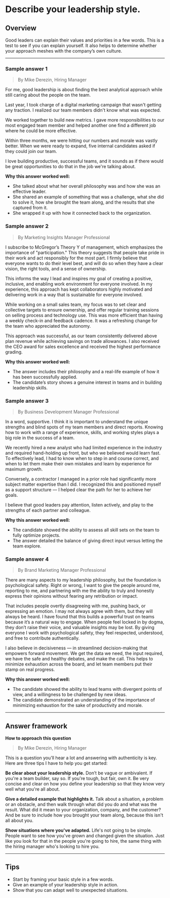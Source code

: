 # Describe your leadership style.

## Overview
Good leaders can explain their values and priorities in a few words. This is a test to see if you can explain yourself. It also helps to determine whether your approach meshes with the company’s own culture.

---

### Sample answer 1
> By Mike Derezin, Hiring Manager

For me, good leadership is about finding the best analytical approach while still caring about the people on the team.

Last year, I took charge of a digital marketing campaign that wasn't getting any traction. I realized our team members didn't know what was expected.

We worked together to build new metrics. I gave more responsibilities to our most engaged team member and helped another one find a different job where he could be more effective.

Within three months, we were hitting our numbers and morale was vastly better. When we were ready to expand, five internal candidates asked if they could join our team.

I love building productive, successful teams, and it sounds as if there would be great opportunities to do that in the job we're talking about.

**Why this answer worked well:**

* She talked about what her overall philosophy was and how she was an effective leader.
* She shared an example of something that was a challenge, what she did to solve it, how she brought the team along, and the results that she captured from it.
* She wrapped it up with how it connected back to the organization.

### Sample answer 2
> By Marketing Insights Manager Professional

I subscribe to McGregor’s Theory Y of management, which emphasizes the importance of "participation." This theory suggests that people take pride in their work and act responsibly for the most part. I firmly believe that everyone wants to do their level best, and will do so when they have a clear vision, the right tools, and a sense of ownership.

This informs the way I lead and inspires my goal of creating a positive, inclusive, and enabling work environment for everyone involved. In my experience, this approach has kept collaborators highly motivated and delivering work in a way that is sustainable for everyone involved.

While working on a small sales team, my focus was to set clear and collective targets to ensure ownership, and offer regular training sessions on selling process and technology use. This was more efficient than having a weekly check-in and feedback cadence. It was a refreshing change for the team who appreciated the autonomy.

This approach was successful, as our team consistently delivered above plan revenue while achieving savings on trade allowances. I also received the CEO award for sales excellence and received the highest performance grading.

**Why this answer worked well:**

* The answer includes their philosophy and a real-life example of how it has been successfully applied.
* The candidate’s story shows a genuine interest in teams and in building leadership skills.

### Sample answer 3
> By Business Development Manager Professional

In a word, supportive. I think it is important to understand the unique strengths and blind spots of my team members and direct reports. Knowing how to work with a range of experience, skills, and working styles plays a big role in the success of a team.

We recently hired a new analyst who had limited experience in the industry and required hand-holding up front, but who we believed would learn fast. To effectively lead, I had to know when to step in and course correct, and when to let them make their own mistakes and learn by experience for maximum growth.

Conversely, a contractor I managed in a prior role had significantly more subject matter expertise than I did. I recognized this and positioned myself as a support structure — I helped clear the path for her to achieve her goals.

I believe that good leaders pay attention, listen actively, and play to the strengths of each partner and colleague.

**Why this answer worked well:**

* The candidate showed the ability to assess all skill sets on the team to fully optimize projects.
* The answer detailed the balance of giving direct input versus letting the team explore.

### Sample answer 4
> By Brand Marketing Manager Professional

There are many aspects to my leadership philosophy, but the foundation is psychological safety. Right or wrong, I want to give the people around me, reporting to me, and partnering with me the ability to truly and honestly express their opinions without fearing any retribution or impact.

That includes people overtly disagreeing with me, pushing back, or expressing an emotion. I may not always agree with them, but they will always be heard. I have found that this builds a powerful trust on teams because it’s a natural way to engage. When people feel locked in by dogma, they don’t raise their voice, and valuable insights may be lost. By giving everyone I work with psychological safety, they feel respected, understood, and free to contribute authentically.

I also believe in decisiveness — in streamlined decision-making that empowers forward movement. We get the data we need, the input required, we have the safe and healthy debates, and make the call. This helps to minimize exhaustion across the board, and let team members put their stamp on real progress.

**Why this answer worked well:**

* The candidate showed the ability to lead teams with divergent points of view, and a willingness to be challenged by new ideas.
* The candidate demonstrated an understanding of the importance of minimizing exhaustion for the sake of productivity and morale.

---

## Answer framework

**How to approach this question**
> By Mike Derezin, Hiring Manager

This is a question you’ll hear a lot and answering with authenticity is key. Here are three tips I have to help you get started:

**Be clear about your leadership style.** Don’t be vague or ambivalent. If you're a team builder, say so. If you're tough, but fair, own it. Be very concise and clear on how you define your leadership so that they know very well what you're all about.

**Give a detailed example that highlights it.** Talk about a situation, a problem or an obstacle, and then walk through what did you do and what was the result. What did it mean to your organization, company, and the customer? And be sure to include how you brought your team along, because this isn't all about you.

**Show situations where you've adapted.** Life's not going to be simple. People want to see how you've grown and changed given the situation. Just like you look for that in the people you're going to hire, the same thing with the hiring manager who's looking to hire you.

---

## Tips

* Start by framing your basic style in a few words.
* Give an example of your leadership style in action.
* Show that you can adapt well to unexpected situations.
